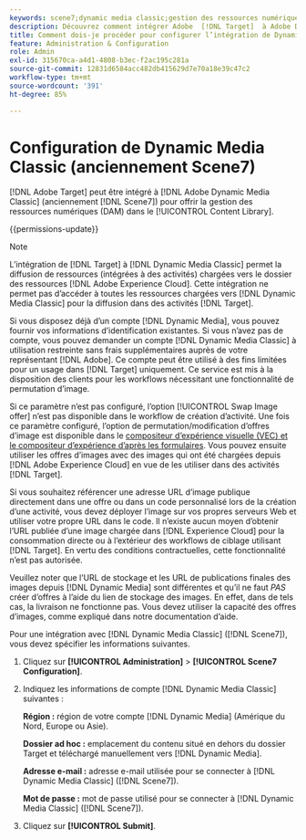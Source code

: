 ```yaml
---
keywords: scene7;dynamic media classic;gestion des ressources numériques;ressources;dam;bibliothèque de contenu;permuter l’image
description: Découvrez comment intégrer Adobe  [!DNL Target]  à Adobe Dynamic Media Classic (anciennement Scene7) pour offrir le module de gestion des ressources numériques (DAM) dans la bibliothèque de contenu.
title: Comment dois-je procéder pour configurer l’intégration de Dynamic Media Classic (Scene7) ?
feature: Administration & Configuration
role: Admin
exl-id: 315670ca-a4d1-4808-b3ec-f2ac195c281a
source-git-commit: 12831d6584acc482db415629d7e70a18e39c47c2
workflow-type: tm+mt
source-wordcount: '391'
ht-degree: 85%

---
```


# Configuration de Dynamic Media Classic (anciennement Scene7)

[!DNL Adobe Target] peut être intégré à [!DNL Adobe Dynamic Media Classic] (anciennement [!DNL Scene7]) pour offrir la gestion des ressources numériques (DAM) dans le [!UICONTROL Content Library].

{{permissions-update}}

>[!NOTE]
>
>L’intégration de [!DNL Target] à [!DNL Dynamic Media Classic] permet la diffusion de ressources (intégrées à des activités) chargées vers le dossier des ressources [!DNL Adobe Experience Cloud]. Cette intégration ne permet pas d’accéder à toutes les ressources chargées vers [!DNL Dynamic Media Classic] pour la diffusion dans des activités [!DNL Target].

Si vous disposez déjà d’un compte [!DNL Dynamic Media], vous pouvez fournir vos informations d’identification existantes. Si vous n’avez pas de compte, vous pouvez demander un compte [!DNL Dynamic Media Classic] à utilisation restreinte sans frais supplémentaires auprès de votre représentant [!DNL Adobe]. Ce compte peut être utilisé à des fins limitées pour un usage dans [!DNL Target] uniquement. Ce service est mis à la disposition des clients pour les workflows nécessitant une fonctionnalité de permutation d’image.

<!-- 
>[!NOTE]
>
>A restricted-use, free [!DNL Dynamic Media Classic] account for [!DNL Adobe Target] is no longer supported for new customers or new users. Existing sign-in credentials work as usual. 
-->

Si ce paramètre n’est pas configuré, l’option [!UICONTROL Swap Image offer] n’est pas disponible dans le workflow de création d’activité. Une fois ce paramètre configuré, l’option de permutation/modification d’offres d’image est disponible dans le [compositeur d’expérience visuelle (VEC) et le compositeur d’expérience d’après les formulaires](/help/main/c-experiences/experiences.md#concept_A2E10F6AFB3D4AEAB6951EE14688848D). Vous pouvez ensuite utiliser les offres d’images avec des images qui ont été chargées depuis [!DNL Adobe Experience Cloud] en vue de les utiliser dans des activités [!DNL Target].

Si vous souhaitez référencer une adresse URL d’image publique directement dans une offre ou dans un code personnalisé lors de la création d’une activité, vous devez déployer l’image sur vos propres serveurs Web et utiliser votre propre URL dans le code. Il n’existe aucun moyen d’obtenir l’URL publiée d’une image chargée dans [!DNL Experience Cloud] pour la consommation directe ou à l’extérieur des workflows de ciblage utilisant [!DNL Target]. En vertu des conditions contractuelles, cette fonctionnalité n’est pas autorisée.

Veuillez noter que l’URL de stockage et les URL de publications finales des images depuis [!DNL Dynamic Media] sont différentes et qu’il ne faut *PAS* créer d’offres à l’aide du lien de stockage des images. En effet, dans de tels cas, la livraison ne fonctionne pas. Vous devez utiliser la capacité des offres d’images, comme expliqué dans notre documentation d’aide.

Pour une intégration avec [!DNL Dynamic Media Classic] ([!DNL Scene7]), vous devez spécifier les informations suivantes.

1. Cliquez sur **[!UICONTROL Administration]** > **[!UICONTROL Scene7 Configuration]**.

1. Indiquez les informations de compte [!DNL Dynamic Media Classic] suivantes :

   **Région :** région de votre compte [!DNL Dynamic Media] (Amérique du Nord, Europe ou Asie).

   **Dossier ad hoc :** emplacement du contenu situé en dehors du dossier Target et téléchargé manuellement vers [!DNL Dynamic Media].

   **Adresse e-mail :** adresse e-mail utilisée pour se connecter à [!DNL Dynamic Media Classic] ([!DNL Scene7]).

   **Mot de passe :** mot de passe utilisé pour se connecter à [!DNL Dynamic Media Classic] ([!DNL Scene7]).

1. Cliquez sur **[!UICONTROL Submit]**.
